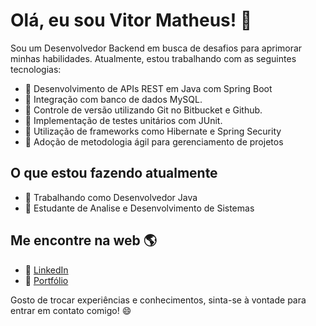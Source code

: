 # Olá, eu sou Vitor Matheus! 👋

Sou um Desenvolvedor Backend em busca de desafios para aprimorar minhas habilidades. Atualmente, estou trabalhando com as seguintes tecnologias:

- 🚀 Desenvolvimento de APIs REST em Java com Spring Boot
- 🚀 Integração com banco de dados MySQL.
- 🚀 Controle de versão utilizando Git no Bitbucket e Github.
- 🚀 Implementação de testes unitários com JUnit.
- 🚀 Utilização de frameworks como Hibernate e Spring Security
- 🚀 Adoção de metodologia ágil para gerenciamento de projetos

## O que estou fazendo atualmente

- 🏢 Trabalhando como Desenvolvedor Java 
- 🌱 Estudante de Analise e Desenvolvimento de Sistemas

## Me encontre na web 🌎

- 💼 [LinkedIn](https://www.linkedin.com/in/vitormatheus/)
- 💼 [Portfólio](https://portfolio-vitor-ugsg.vercel.app/)


Gosto de trocar experiências e conhecimentos, sinta-se à vontade para entrar em contato comigo! 😄


